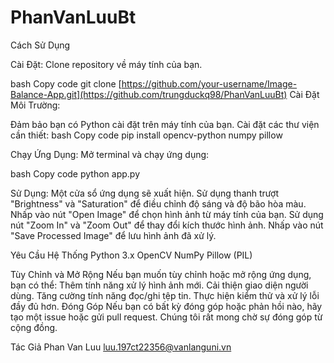 # PhanVanLuuBt
Cách Sử Dụng

Cài Đặt:
Clone repository về máy tính của bạn.

bash
Copy code
git clone [https://github.com/your-username/Image-Balance-App.git](https://github.com/trungduckq98/PhanVanLuuBt)
Cài Đặt Môi Trường:

Đảm bảo bạn có Python cài đặt trên máy tính của bạn.
Cài đặt các thư viện cần thiết:
bash
Copy code
pip install opencv-python numpy pillow

Chạy Ứng Dụng:
Mở terminal và chạy ứng dụng:

bash
Copy code
python app.py

Sử Dụng:
Một cửa sổ ứng dụng sẽ xuất hiện.
Sử dụng thanh trượt "Brightness" và "Saturation" để điều chỉnh độ sáng và độ bão hòa màu.
Nhấp vào nút "Open Image" để chọn hình ảnh từ máy tính của bạn.
Sử dụng nút "Zoom In" và "Zoom Out" để thay đổi kích thước hình ảnh.
Nhấp vào nút "Save Processed Image" để lưu hình ảnh đã xử lý.

Yêu Cầu Hệ Thống
Python 3.x
OpenCV
NumPy
Pillow (PIL)

Tùy Chỉnh và Mở Rộng
Nếu bạn muốn tùy chỉnh hoặc mở rộng ứng dụng, bạn có thể:
Thêm tính năng xử lý hình ảnh mới.
Cải thiện giao diện người dùng.
Tăng cường tính năng đọc/ghi tệp tin.
Thực hiện kiểm thử và xử lý lỗi đầy đủ hơn.
Đóng Góp
Nếu bạn có bất kỳ đóng góp hoặc phản hồi nào, hãy tạo một issue hoặc gửi pull request. Chúng tôi rất mong chờ sự đóng góp từ cộng đồng.

Tác Giả
Phan Van Luu
luu.197ct22356@vanlanguni.vn
